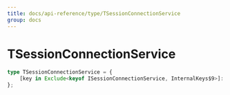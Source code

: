 ```yaml
---
title: docs/api-reference/type/TSessionConnectionService
group: docs
---
```


# TSessionConnectionService

```ts
type TSessionConnectionService = {
    [key in Exclude<keyof ISessionConnectionService, InternalKeys$9>]: unknown;
};
```


